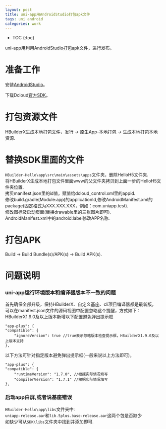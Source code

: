 ```yaml
---
layout: post
title: uni-app用AndroidStudio打包apk文件
tags: uni android
categories: work
---
```


* TOC 
{:toc}

uni-app用利用AndroidStudio打包apk文件，进行发布。

# 准备工作

安装[AndroidStudio](https://developer.android.google.cn/studio/)。

下载Dcloud[官方SDK](https://nativesupport.dcloud.net.cn/AppDocs/download/android)。

# 打包资源文件

HBuilderX生成本地打包文件，发行 -> 原生App-本地打包 -> 生成本地打包本地资源.

# 替换SDK里面的文件

`HBuilder-Hello\app\src\main\assets\apps`文件夹，删除HelloH5文件夹.  
将HBuilderX生成本地打包文件里面www的父文件夹拷贝到上面一步的HelloH5文件夹位置.  
拷贝manifest.json里的id值，赋值给dcloud_control.xml里的appid.  
修改build.gradle(Module:app)的applicationId,修改AndroidManifest.xml的package(固定格式为XXX.XXX.XXX，例如：com.uniapp.test).  
修改图标及启动页面(替换drawable里的三张图片即可).  
AndroidManifest.xml中的android:label修改APP名称.  

# 打包APK

Build -> Build Bundle(s)/APK(s) -> Build APK(s).

# 问题说明

### uni-app运行环境版本和编译器版本不一致的问题

首先确保全部升级，保持HBuilderX、自定义基座、cli项目编译器都是最新版。  
可以在manifest.json文件的源码视图中配置忽略这个提醒，方式如下：  
HBuilderX1.9.0及以上版本新增以下配置避免弹出提示框  
```
"app-plus": {  
"compatible": {  
    "ignoreVersion": true //true表示忽略版本检查提示框，HBuilderX1.9.0及以上版本支持  
},  
```
以下方法可针对指定版本避免弹出提示框(一般来说以上方法即可)。  
```
"app-plus": {  
"compatible": {  
    "runtimeVersion": "1.7.0", //根据实际情况填写  
    "compilerVersion": "1.7.1" //根据实际情况填写  
},  
```

### 启动app白屏,或者说基座错误

`HBuilder-Hello\app\libs`文件夹中:  
`uniapp-release.aar`和`lib.5plus.base-release.aar`这两个包是否缺少  
如缺少可从`SDK\libs`文件夹中找到并添加即可.






